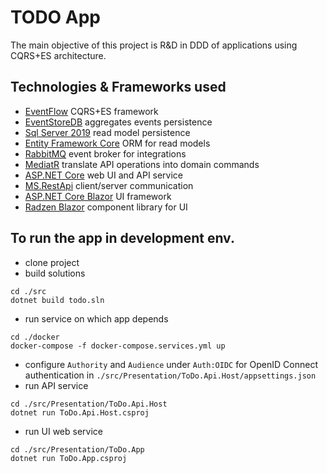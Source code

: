 # TODO App

The main objective of this project is R&D in DDD of applications using CQRS+ES architecture.

## Technologies & Frameworks used
* [EventFlow]([title](https://www.example.com)) CQRS+ES framework
* [EventStoreDB](https://www.eventstore.com/) aggregates events persistence 
* [Sql Server 2019](https://www.microsoft.com/sql-server/sql-server-downloads) read model persistence
* [Entity Framework Core](https://docs.microsoft.com/ef/core/) ORM for read models
* [RabbitMQ](https://www.rabbitmq.com/) event broker for integrations
* [MediatR](https://github.com/jbogard/MediatR) translate API operations into domain commands
* [ASP.NET Core](https://docs.microsoft.com/aspnet/core) web UI and API service
* [MS.RestApi](https://github.com/msavencov/MS.RestApi) client/server communication
* [ASP.NET Core Blazor](https://docs.microsoft.com/aspnet/core/blazor/) UI framework
* [Radzen Blazor](https://blazor.radzen.com/) component library for UI 

## To run the app in development env.

* clone project
* build solutions
```shell
cd ./src
dotnet build todo.sln
```
* run service on which app depends
```shell
cd ./docker
docker-compose -f docker-compose.services.yml up 
```
* configure `Authority` and `Audience` under `Auth:OIDC` for OpenID Connect authentication in `./src/Presentation/ToDo.Api.Host/appsettings.json`
* run API service
```shell
cd ./src/Presentation/ToDo.Api.Host
dotnet run ToDo.Api.Host.csproj
```
* run UI web service
```shell
cd ./src/Presentation/ToDo.App
dotnet run ToDo.App.csproj
```